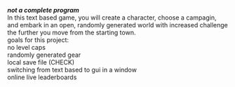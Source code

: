 ***not a complete program***     
In this text based game, you will create a character, choose a campagin, and embark in an open, randomly generated world with increased challenge the further you move from the starting town.   
goals for this project:   
  no level caps   
  randomly generated gear   
  local save file (CHECK)   
  switching from text based to gui in a window   
  online live leaderboards
